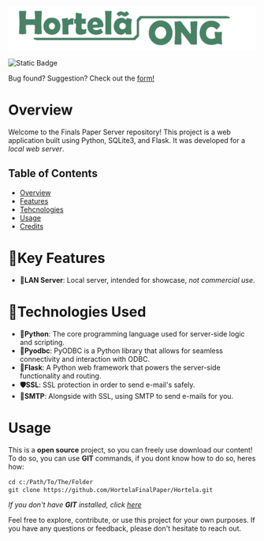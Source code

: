 ![logoWideS](.html/static/image/logoWideS.png)

![Static Badge](https://img.shields.io/badge/Version-2.2.1-white?labelColor=%23ff&color=%235aa02c)


Bug found? Suggestion? Check out the [form!](https://docs.google.com/forms/d/e/1FAIpQLSe7E4BD5KrTsHNDCq1aUhnUfxtI9J1ATuiD2UITPPdPbDUxwA/viewform)

# Overview
Welcome to the Finals Paper Server repository! This project is a web application built using Python, SQLite3, and Flask. It was developed for a *local web server*.

## Table of Contents
- [Overview](#overview)
- [Features](#key-features)
- [Tehcnologies](#technologies-used)
- [Usage](#usage)
- [Credits](#credits)

# 🔑Key Features
- **📡LAN Server**: Local server, intended for showcase, *not commercial use*.

# 🦾Technologies Used
- **🐍Python**: The core programming language used for server-side logic and scripting.
- **💽Pyodbc**: PyODBC is a Python library that allows for seamless connectivity and interaction with ODBC.
- **📡Flask**: A Python web framework that powers the server-side functionality and routing.
- **🛡️SSL**: SSL protection in order to send e-mail's safely.
- **📝SMTP**: Alongside with SSL, using SMTP to send e-mails for you.

# Usage
This is a **open source** project, so you can freely use download our content!
To do so, you can use **GIT** commands, if you dont know how to do so, heres how:
```
cd c:/Path/To/The/Folder
git clone https://github.com/HortelaFinalPaper/Hortela.git
```
*If you *don't* have **GIT** installed, click [here](https://git-scm.com/downloads)*

Feel free to explore, contribute, or use this project for your own purposes. If you have any questions or feedback, please don't hesitate to reach out.
